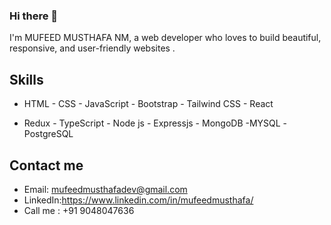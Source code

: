 ### Hi there 👋

I'm MUFEED MUSTHAFA NM, a web developer who loves to build beautiful, responsive, and user-friendly websites .  

## Skills

- HTML   - CSS    - JavaScript   - Bootstrap  - Tailwind CSS  - React

- Redux    - TypeScript      - Node js    - Expressjs     - MongoDB    -MYSQL    -PostgreSQL



## Contact me

- Email: mufeedmusthafadev@gmail.com
- LinkedIn:https://www.linkedin.com/in/mufeedmusthafa/
- Call me  : +91 9048047636
 
